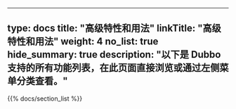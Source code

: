 
---
type: docs
title: "高级特性和用法"
linkTitle: "高级特性和用法"
weight: 4
no_list: true
hide_summary: true
description: "以下是 Dubbo 支持的所有功能列表，在此页面直接浏览或通过左侧菜单分类查看。"
---

{{% docs/section_list %}}



